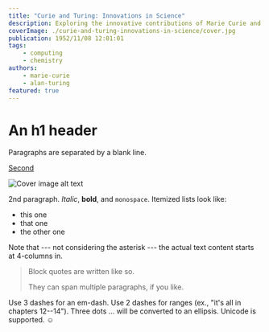 ```yaml
---
title: "Curie and Turing: Innovations in Science"
description: Exploring the innovative contributions of Marie Curie and Alan Turing.
coverImage: ./curie-and-turing-innovations-in-science/cover.jpg
publication: 1952/11/08 12:01:01
tags: 
    - computing
    - chemistry
authors: 
    - marie-curie
    - alan-turing
featured: true
---
```




# An h1 header

Paragraphs are separated by a blank line.

[Second](/posts/second-post/) 

![Cover image alt text](./first-post/set-env-in-xcode.png "Cover image title")

2nd paragraph. *Italic*, **bold**, and `monospace`. Itemized lists
look like:

  * this one
  * that one
  * the other one

Note that --- not considering the asterisk --- the actual text
content starts at 4-columns in.

> Block quotes are
> written like so.
>
> They can span multiple paragraphs,
> if you like.

Use 3 dashes for an em-dash. Use 2 dashes for ranges (ex., "it's all
in chapters 12--14"). Three dots ... will be converted to an ellipsis.
Unicode is supported. ☺
